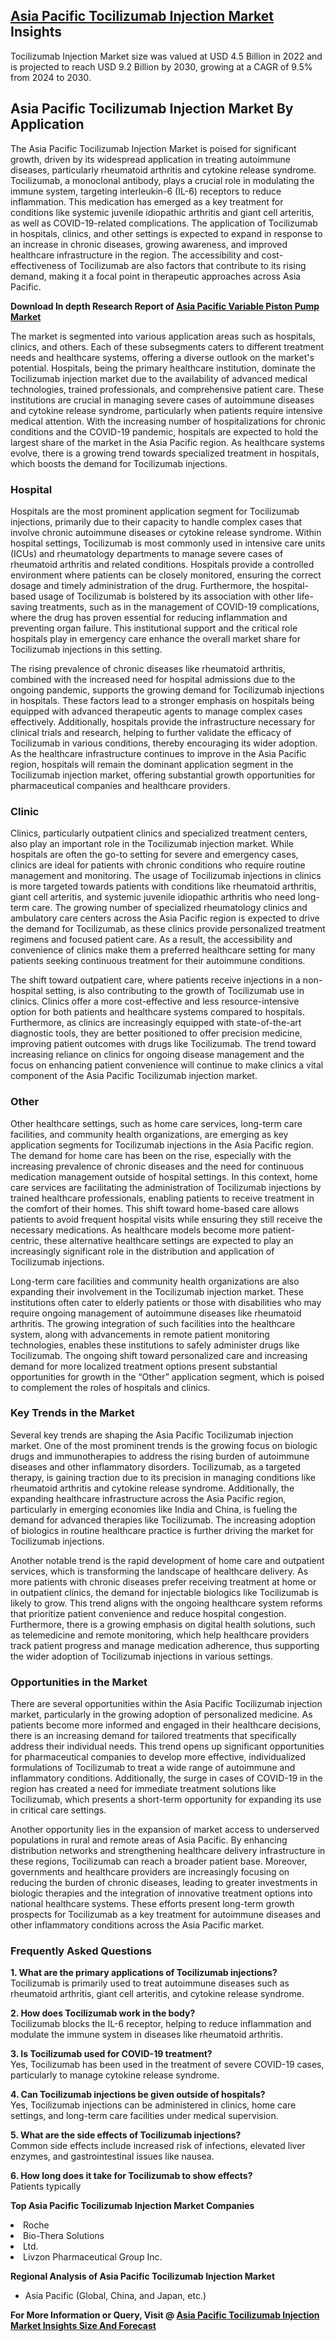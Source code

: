 <h2><a href="https://www.verifiedmarketreports.com/download-sample/?rid=255414&amp;utm_source=Github-Feb&amp;utm_medium=219" target="_blank">Asia Pacific Tocilizumab Injection Market</a> Insights</h2><p>Tocilizumab Injection Market size was valued at USD 4.5 Billion in 2022 and is projected to reach USD 9.2 Billion by 2030, growing at a CAGR of 9.5% from 2024 to 2030.</p><p><h2>Asia Pacific Tocilizumab Injection Market By Application</h2> <p>The Asia Pacific Tocilizumab Injection Market is poised for significant growth, driven by its widespread application in treating autoimmune diseases, particularly rheumatoid arthritis and cytokine release syndrome. Tocilizumab, a monoclonal antibody, plays a crucial role in modulating the immune system, targeting interleukin-6 (IL-6) receptors to reduce inflammation. This medication has emerged as a key treatment for conditions like systemic juvenile idiopathic arthritis and giant cell arteritis, as well as COVID-19-related complications. The application of Tocilizumab in hospitals, clinics, and other settings is expected to expand in response to an increase in chronic diseases, growing awareness, and improved healthcare infrastructure in the region. The accessibility and cost-effectiveness of Tocilizumab are also factors that contribute to its rising demand, making it a focal point in therapeutic approaches across Asia Pacific. <p><strong>Download In depth Research Report of <a href="https://www.verifiedmarketreports.com/download-sample/?rid=236118&amp;utm_source=Pulse-Dec&amp;utm_medium=219" target="_blank">Asia Pacific Variable Piston Pump Market</a></strong></p> The market is segmented into various application areas such as hospitals, clinics, and others. Each of these subsegments caters to different treatment needs and healthcare systems, offering a diverse outlook on the market's potential. Hospitals, being the primary healthcare institution, dominate the Tocilizumab injection market due to the availability of advanced medical technologies, trained professionals, and comprehensive patient care. These institutions are crucial in managing severe cases of autoimmune diseases and cytokine release syndrome, particularly when patients require intensive medical attention. With the increasing number of hospitalizations for chronic conditions and the COVID-19 pandemic, hospitals are expected to hold the largest share of the market in the Asia Pacific region. As healthcare systems evolve, there is a growing trend towards specialized treatment in hospitals, which boosts the demand for Tocilizumab injections. <h3>Hospital</h3> <p>Hospitals are the most prominent application segment for Tocilizumab injections, primarily due to their capacity to handle complex cases that involve chronic autoimmune diseases or cytokine release syndrome. Within hospital settings, Tocilizumab is most commonly used in intensive care units (ICUs) and rheumatology departments to manage severe cases of rheumatoid arthritis and related conditions. Hospitals provide a controlled environment where patients can be closely monitored, ensuring the correct dosage and timely administration of the drug. Furthermore, the hospital-based usage of Tocilizumab is bolstered by its association with other life-saving treatments, such as in the management of COVID-19 complications, where the drug has proven essential for reducing inflammation and preventing organ failure. This institutional support and the critical role hospitals play in emergency care enhance the overall market share for Tocilizumab injections in this setting. <p>The rising prevalence of chronic diseases like rheumatoid arthritis, combined with the increased need for hospital admissions due to the ongoing pandemic, supports the growing demand for Tocilizumab injections in hospitals. These factors lead to a stronger emphasis on hospitals being equipped with advanced therapeutic agents to manage complex cases effectively. Additionally, hospitals provide the infrastructure necessary for clinical trials and research, helping to further validate the efficacy of Tocilizumab in various conditions, thereby encouraging its wider adoption. As the healthcare infrastructure continues to improve in the Asia Pacific region, hospitals will remain the dominant application segment in the Tocilizumab injection market, offering substantial growth opportunities for pharmaceutical companies and healthcare providers. <h3>Clinic</h3> <p>Clinics, particularly outpatient clinics and specialized treatment centers, also play an important role in the Tocilizumab injection market. While hospitals are often the go-to setting for severe and emergency cases, clinics are ideal for patients with chronic conditions who require routine management and monitoring. The usage of Tocilizumab injections in clinics is more targeted towards patients with conditions like rheumatoid arthritis, giant cell arteritis, and systemic juvenile idiopathic arthritis who need long-term care. The growing number of specialized rheumatology clinics and ambulatory care centers across the Asia Pacific region is expected to drive the demand for Tocilizumab, as these clinics provide personalized treatment regimens and focused patient care. As a result, the accessibility and convenience of clinics make them a preferred healthcare setting for many patients seeking continuous treatment for their autoimmune conditions. <p>The shift toward outpatient care, where patients receive injections in a non-hospital setting, is also contributing to the growth of Tocilizumab use in clinics. Clinics offer a more cost-effective and less resource-intensive option for both patients and healthcare systems compared to hospitals. Furthermore, as clinics are increasingly equipped with state-of-the-art diagnostic tools, they are better positioned to offer precision medicine, improving patient outcomes with drugs like Tocilizumab. The trend toward increasing reliance on clinics for ongoing disease management and the focus on enhancing patient convenience will continue to make clinics a vital component of the Asia Pacific Tocilizumab injection market. <h3>Other</h3> <p>Other healthcare settings, such as home care services, long-term care facilities, and community health organizations, are emerging as key application segments for Tocilizumab injections in the Asia Pacific region. The demand for home care has been on the rise, especially with the increasing prevalence of chronic diseases and the need for continuous medication management outside of hospital settings. In this context, home care services are facilitating the administration of Tocilizumab injections by trained healthcare professionals, enabling patients to receive treatment in the comfort of their homes. This shift toward home-based care allows patients to avoid frequent hospital visits while ensuring they still receive the necessary medications. As healthcare models become more patient-centric, these alternative healthcare settings are expected to play an increasingly significant role in the distribution and application of Tocilizumab injections. <p>Long-term care facilities and community health organizations are also expanding their involvement in the Tocilizumab injection market. These institutions often cater to elderly patients or those with disabilities who may require ongoing management of autoimmune diseases like rheumatoid arthritis. The growing integration of such facilities into the healthcare system, along with advancements in remote patient monitoring technologies, enables these institutions to safely administer drugs like Tocilizumab. The ongoing shift toward personalized care and increasing demand for more localized treatment options present substantial opportunities for growth in the “Other” application segment, which is poised to complement the roles of hospitals and clinics. <h3>Key Trends in the Market</h3> <p>Several key trends are shaping the Asia Pacific Tocilizumab injection market. One of the most prominent trends is the growing focus on biologic drugs and immunotherapies to address the rising burden of autoimmune diseases and other inflammatory disorders. Tocilizumab, as a targeted therapy, is gaining traction due to its precision in managing conditions like rheumatoid arthritis and cytokine release syndrome. Additionally, the expanding healthcare infrastructure across the Asia Pacific region, particularly in emerging economies like India and China, is fueling the demand for advanced therapies like Tocilizumab. The increasing adoption of biologics in routine healthcare practice is further driving the market for Tocilizumab injections. <p>Another notable trend is the rapid development of home care and outpatient services, which is transforming the landscape of healthcare delivery. As more patients with chronic diseases prefer receiving treatment at home or in outpatient clinics, the demand for injectable biologics like Tocilizumab is likely to grow. This trend aligns with the ongoing healthcare system reforms that prioritize patient convenience and reduce hospital congestion. Furthermore, there is a growing emphasis on digital health solutions, such as telemedicine and remote monitoring, which help healthcare providers track patient progress and manage medication adherence, thus supporting the wider adoption of Tocilizumab injections in various settings. <h3>Opportunities in the Market</h3> <p>There are several opportunities within the Asia Pacific Tocilizumab injection market, particularly in the growing adoption of personalized medicine. As patients become more informed and engaged in their healthcare decisions, there is an increasing demand for tailored treatments that specifically address their individual needs. This trend opens up significant opportunities for pharmaceutical companies to develop more effective, individualized formulations of Tocilizumab to treat a wide range of autoimmune and inflammatory conditions. Additionally, the surge in cases of COVID-19 in the region has created a need for immediate treatment solutions like Tocilizumab, which presents a short-term opportunity for expanding its use in critical care settings. <p>Another opportunity lies in the expansion of market access to underserved populations in rural and remote areas of Asia Pacific. By enhancing distribution networks and strengthening healthcare delivery infrastructure in these regions, Tocilizumab can reach a broader patient base. Moreover, governments and healthcare providers are increasingly focusing on reducing the burden of chronic diseases, leading to greater investments in biologic therapies and the integration of innovative treatment options into national healthcare systems. These efforts present long-term growth prospects for Tocilizumab as a key treatment for autoimmune diseases and other inflammatory conditions across the Asia Pacific market. <h3>Frequently Asked Questions</h3> <p><strong>1. What are the primary applications of Tocilizumab injections?</strong><br> Tocilizumab is primarily used to treat autoimmune diseases such as rheumatoid arthritis, giant cell arteritis, and cytokine release syndrome.</p> <p><strong>2. How does Tocilizumab work in the body?</strong><br> Tocilizumab blocks the IL-6 receptor, helping to reduce inflammation and modulate the immune system in diseases like rheumatoid arthritis.</p> <p><strong>3. Is Tocilizumab used for COVID-19 treatment?</strong><br> Yes, Tocilizumab has been used in the treatment of severe COVID-19 cases, particularly to manage cytokine release syndrome.</p> <p><strong>4. Can Tocilizumab injections be given outside of hospitals?</strong><br> Yes, Tocilizumab injections can be administered in clinics, home care settings, and long-term care facilities under medical supervision.</p> <p><strong>5. What are the side effects of Tocilizumab injections?</strong><br> Common side effects include increased risk of infections, elevated liver enzymes, and gastrointestinal issues like nausea.</p> <p><strong>6. How long does it take for Tocilizumab to show effects?</strong><br> Patients typically</p><p><strong>Top Asia Pacific Tocilizumab Injection Market Companies</strong></p><div data-test-id=""><p><li>Roche</li><li> Bio-Thera Solutions</li><li>Ltd.</li><li> Livzon Pharmaceutical Group Inc.</li></p><div><strong>Regional Analysis of&nbsp;Asia Pacific Tocilizumab Injection Market</strong></div><ul><li dir="ltr"><p dir="ltr">Asia Pacific (Global, China, and Japan, etc.)</p></li></ul><p><strong>For More Information or Query, Visit @&nbsp;</strong><strong><a href="https://www.verifiedmarketreports.com/product/tocilizumab-injection-market/?utm_source=Github-Feb&amp;utm_medium=219" target="_blank">Asia Pacific Tocilizumab Injection Market Insights Size And Forecast</a></strong></p></div><h2>&nbsp;</h2><div data-test-id="">&nbsp;</div>
